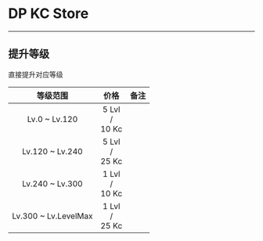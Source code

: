 # DP KC Store

----

## 提升等级

直接提升对应等级

|等级范围|价格|备注
|:---:|:---:|---|
|Lv.0 ~ Lv.120|5 Lvl<br>/<br>10 Kc|
|Lv.120 ~ Lv.240|5 Lvl<br>/<br>25 Kc|
|Lv.240 ~ Lv.300|1 Lvl<br>/<br>10 Kc|
|Lv.300 ~ Lv.LevelMax|1 Lvl<br>/<br>25 Kc|